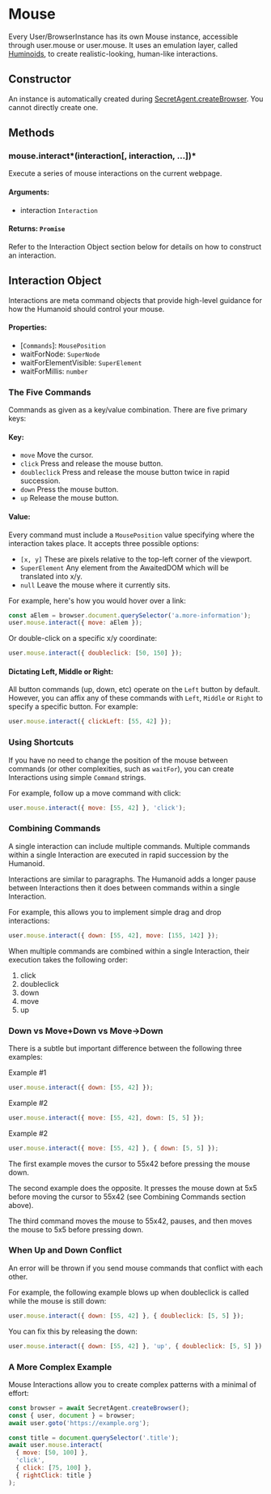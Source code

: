 # Mouse

Every User/BrowserInstance has its own Mouse instance, accessible through user.mouse or user.mouse. It uses an emulation layer, called [Huminoids](../advanced-functionality/humanoids), to create realistic-looking, human-like interactions.

## Constructor
An instance is automatically created during [SecretAgent.createBrowser](./secret-agent#createBrowser). You cannot directly create one.

## Methods

### mouse.interact*(interaction\[, interaction, ...])*
Execute a series of mouse interactions on the current webpage.
#### **Arguments**:
- interaction `Interaction`
#### **Returns**: `Promise`

Refer to the Interaction Object section below for details on how to construct an interaction.

## Interaction Object

Interactions are meta command objects that provide high-level guidance for how the Humanoid should control your mouse.

#### **Properties**:
- \[`Commands`]: `MousePosition`
- waitForNode: `SuperNode`
- waitForElementVisible: `SuperElement`
- waitForMillis: `number`

### The Five Commands

Commands as given as a key/value combination. There are five primary keys:
#### **Key**:
- `move` Move the cursor.
- `click` Press and release the mouse button.
- `doubleclick` Press and release the mouse button twice in rapid succession.
- `down` Press the mouse button.
- `up` Release the mouse button.

#### **Value**:
Every command must include a `MousePosition` value specifying where the interaction takes place. It accepts three possible options:
- `[x, y]` These are pixels relative to the top-left corner of the viewport.
- `SuperElement` Any element from the AwaitedDOM which will be translated into x/y.
- `null` Leave the mouse where it currently sits.

For example, here's how you would hover over a link:

```js
const aElem = browser.document.querySelector('a.more-information');
user.mouse.interact({ move: aElem });
`````

Or double-click on a specific x/y coordinate:
```js
user.mouse.interact({ doubleclick: [50, 150] });
`````

#### **Dictating Left, Middle or Right**:
All button commands (up, down, etc) operate on the `Left` button by default. However, you can affix any of these commands with `Left`, `Middle` or `Right` to specify a specific button. For example:

```js
user.mouse.interact({ clickLeft: [55, 42] });
````

### Using Shortcuts

If you have no need to change the position of the mouse between commands (or other complexities, such as `waitFor`), you can create Interactions using simple `Command` strings.

For example, follow up a move command with click:

```js
user.mouse.interact({ move: [55, 42] }, 'click');
````

### Combining Commands

A single interaction can include multiple commands. Multiple commands within a single Interaction are executed in rapid succession by the Humanoid.

Interactions are similar to paragraphs. The Humanoid adds a longer pause between Interactions then it does between commands within a single Interaction.

For example, this allows you to implement simple drag and drop interactions:

```js
user.mouse.interact({ down: [55, 42], move: [155, 142] });
````

When multiple commands are combined within a single Interaction, their execution takes the following order:

1. click
2. doubleclick
3. down
4. move
5. up

###  Down vs Move+Down vs Move->Down
There is a subtle but important difference between the following three examples:

<label>
  Example #1
</label>

```js
user.mouse.interact({ down: [55, 42] });
````

<label>
  Example #2
</label>

```js
user.mouse.interact({ move: [55, 42], down: [5, 5] });
````

<label>
  Example #2
</label>

```js
user.mouse.interact({ move: [55, 42] }, { down: [5, 5] });
````

The first example moves the cursor to 55x42 before pressing the mouse down.

The second example does the opposite. It presses the mouse down at 5x5 before moving the cursor to 55x42 (see Combining Commands section above).

The third command moves the mouse to 55x42, pauses, and then moves the mouse to 5x5 before pressing down.

### When Up and Down Conflict

An error will be thrown if you send mouse commands that conflict with each other.

For example, the following example blows up when doubleclick is called while the mouse is still down:

```js
user.mouse.interact({ down: [55, 42] }, { doubleclick: [5, 5] });
````

You can fix this by releasing the down:

```js
user.mouse.interact({ down: [55, 42] }, 'up', { doubleclick: [5, 5] });
````

### A More Complex Example

Mouse Interactions allow you to create complex patterns with a minimal of effort:

```js
const browser = await SecretAgent.createBrowser();
const { user, document } = browser;
await user.goto('https://example.org');

const title = document.querySelector('.title');
await user.mouse.interact(
  { move: [50, 100] }, 
  'click', 
  { click: [75, 100] }, 
  { rightClick: title }
);
````

<!--### mouse.click*(x, y\[, options])*-->
<!--Shortcut for mouse.move, mouse.down and mouse.up.-->
<!--#### **Arguments**:-->
<!--- x `number`-->
<!--- y `number`-->
<!--- options `oObject`-->
<!--  - button `left | right | middle` defaults to left.-->
<!--  - clickCount `number` defaults to 1. See UIEvent.detail.-->
<!--  - delay `number` defaults to 0. Time to wait between mousedown and mouseup in milliseconds.-->
<!--#### **Returns**: `Promise`-->


<!--### mouse.down*(\[options])*-->
<!--Dispatches a mousedown event.-->
<!--#### **Arguments**:-->
<!--- options `object`-->
<!--  - button `left | right | middle` defaults to left.-->
<!--  - clickCount `number` defaults to 1. See UIEvent.detail.-->
<!--#### **Returns**: `Promise`-->

<!--### mouse.move*(x, y\[, options])*-->
<!--Dispatches a mousemove event.-->
<!--#### **Arguments**:-->
<!--- x `number`-->
<!--- y `number`-->
<!--- options `object`-->
<!--  - steps `number` defaults to 1. Sends intermediate mousemove events.-->
<!--#### **Returns**: `Promise`-->

<!--### mouse.up*(\[options])*-->
<!--Dispatches a mouseup event.-->
<!--#### **Arguments**:-->
<!--- options Object-->
<!--  - button `left | right | middle` defaults to left.-->
<!--  - clickCount `number` defaults to 1. See UIEvent.detail.-->
<!--#### **Returns**: `Promise`-->
